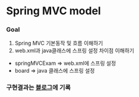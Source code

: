 # Spring MVC model  
### Goal  
1. Spring MVC 기본동작 및 흐름 이해하기  
2. web.xml과 java클래스에 스프링 설정 차이점 이해하기    
- springMVCExam => web.xml에 스프링 설정  
- board => java 클래스에 스프링 설정  

### 구현결과는 [블로그](https://jee-young.tistory.com/3)에 기록  
